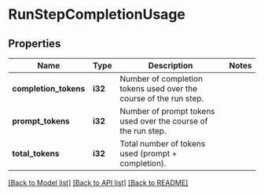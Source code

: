 # RunStepCompletionUsage

## Properties
Name | Type | Description | Notes
------------ | ------------- | ------------- | -------------
**completion_tokens** | **i32** | Number of completion tokens used over the course of the run step. | 
**prompt_tokens** | **i32** | Number of prompt tokens used over the course of the run step. | 
**total_tokens** | **i32** | Total number of tokens used (prompt + completion). | 

[[Back to Model list]](../README.md#documentation-for-models) [[Back to API list]](../README.md#documentation-for-api-endpoints) [[Back to README]](../README.md)


